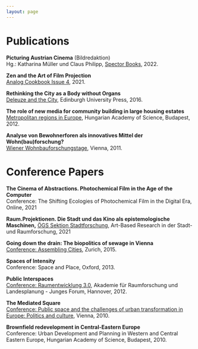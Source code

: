 ```yaml
---
layout: page
---
```

# Publications

<strong>Picturing Austrian Cinema</strong> (Bildredaktion)<br>
Hg.: Katharina Müller und Claus Philipp, <a href="https://spectorbooks.com/picturing-austrian-cinema-de" rel="noopener noreferrer" target="_blank">Spector Books</a>, 2022.

<strong>Zen and the Art of Film Projection</strong><br>
<a href="https://analog-cookbook.myshopify.com/" rel="noopener noreferrer" target="_blank">Analog Cookbook Issue 4</a>, 2021.

<strong>Rethinking the City as a Body without Organs</strong><br>
<a href="https://www.jstor.org/stable/10.3366/j.ctt1bh2hh5" rel="noopener noreferrer" target="_blank">Deleuze and the City</a>, Edinburgh University Press, 2016.

<strong>The role of new media for community building in large housing estates</strong><br>
<a href=" https://ubdata.univie.ac.at/AC10789017" rel="noopener noreferrer" target="_blank">Metropolitan regions in Europe</a>, Hungarian Academy of Science, Budapest, 2012.

<strong>Analyse von Bewohnerforen als innovatives Mittel der Wohn(bau)forschung?</strong><br>
<a href="https://www.wohnbauforschung.at/index.php?id=446" rel="noopener noreferrer" target="_blank">Wiener Wohnbauforschungstage</a>, Vienna, 2011.

# Conference Papers


<strong>The Cinema of Abstractions. Photochemical Film in the Age of the Computer</strong><br>
Conference: The Shifting Ecologies of Photochemical Film in the Digital Era, Online, 2021

<strong>Raum.Projektionen. Die Stadt und das Kino als epistemologische Maschinen,</strong> <a href="https://sektionstadtforschung.wordpress.com/startseite/" rel="noopener noreferrer" target="_blank">ÖGS Sektion Stadtforschung</a>, Art-Based Research in der Stadt- und Raumforschung, 2021<br>

<strong>Going down the drain: The biopolitics of sewage in Vienna</strong><br>
<a href="https://ethz.ch/content/dam/ethz/special-interest/arch/ncl/eth-case-dam/documents/veranstaltungen/2015/assembling-cities-conference-sts-theories-and-methodologies-in-planning-studies/assemblingcities_flyer_a4_druckauflage60.pdf" rel="noopener noreferrer" target="_blank">Conference: Assembling Cities</a>, Zurich, 2015.

<strong>Spaces of Intensity</strong><br>
Conference: Space and Place, Oxford, 2013.

<strong>Public Interspaces</strong><br>
<a href="https://www.arl-net.de/system/files/120410_jf2012_arbeitsgruppen2.pdf" rel="noopener noreferrer" target="_blank">Conference: Raumentwicklung 3.0</a>, Akademie für Raumforschung und Landesplanung - Junges Forum, Hannover, 2012.

<strong>The Mediated Square</strong><br>
<a href="https://skuor.tuwien.ac.at/wp-content/uploads/ENC_folder.pdf" rel="noopener noreferrer" target="_blank">Conference: Public space and the challenges of urban transformation in Europe: Politics and culture</a>, Vienna, 2010.

<strong>Brownfield redevelopment in Central-Eastern Europe</strong><br>
Conference: Urban Development and Planning in Western and Central Eastern Europe, Hungarian Academy of Science, Budapest, 2010.